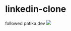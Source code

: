 # linkedin-clone 
followed patika.dev
<img src="https://github.com/Zyzz294/linkedin-clone/issues/1#issue-1202400381">
